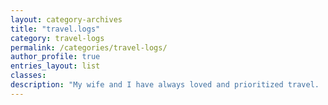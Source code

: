 ```yaml
---
layout: category-archives
title: "travel.logs"
category: travel-logs
permalink: /categories/travel-logs/
author_profile: true
entries_layout: list
classes:
description: "My wife and I have always loved and prioritized travel.  Our first big trip as a couple was Cancun Mexico in 1990.  Since then we have traveled more places than we can remember.  We instilled a love of traveling with our children early.  The older two have now traveled the world individually and without us.  The third has been to five countries outside the US and all over the continent.  Travel can be a fun adventure for us all.  Nothing, however, is easy or free - hence travel.logs."
---
```


